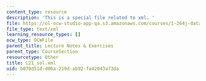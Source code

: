 ```yaml
---
content_type: resource
description: 'This is a special file related to xml. '
file: https://ol-ocw-studio-app-qa.s3.amazonaws.com/courses/1-264j-database-internet-and-systems-integration-technologies-fall-2013/b070d51dd06a219dab92fa42043a73da_L21_sol.xml
file_type: text/xml
learning_resource_types: []
ocw_type: OCWFile
parent_title: Lecture Notes & Exercises
parent_type: CourseSection
resourcetype: Other
title: L21_sol.xml
uid: b070d51d-d06a-219d-ab92-fa42043a73da
---
```

